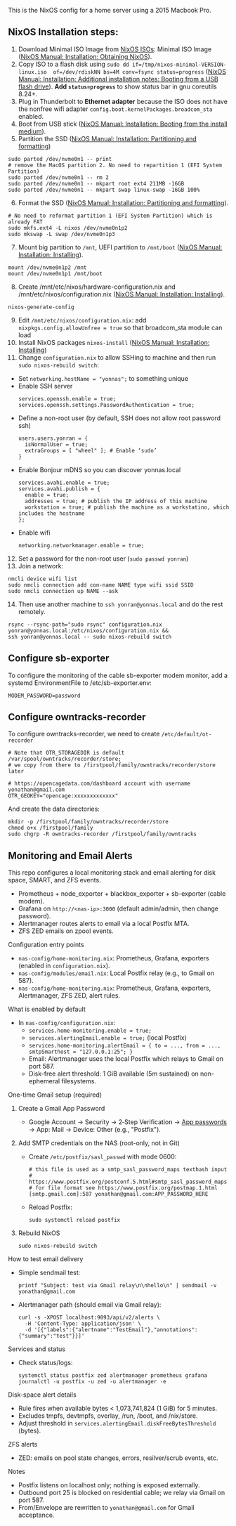 This is the NixOS config for a home server using a 2015 Macbook Pro.

## NixOS Installation steps:

1. Download Minimal ISO Image from [NixOS ISOs](https://nixos.org/download#nixos-iso):
Minimal ISO Image
([NixOS Manual: Installation: Obtaining NixOS](https://nixos.org/manual/nixos/stable/#sec-obtaining)).
2. Copy ISO to a flash disk using
`sudo dd if=/tmp/nixos-minimal-VERSION-linux.iso  of=/dev/rdiskNN bs=4M conv=fsync status=progress`
([NixOS Manual: Installation: Additional installation notes: Booting from a USB flash drive](https://nixos.org/manual/nixos/stable/#sec-booting-from-usb)).
**Add `status=progress`** to show status bar in gnu coreutils 8.24+.
3. Plug in Thunderbolt to **Ethernet adapter** because the ISO does not have
the nonfree wifi adapter `config.boot.kernelPackages.broadcom_sta` enabled.
4. Boot from USB stick
([NixOS Manual: Installation: Booting from the install medium](https://nixos.org/manual/nixos/stable/#sec-installation-booting)).
5. Partition the SSD
([NixOS Manual: Installation: Partitioning and formatting](https://nixos.org/manual/nixos/stable/#sec-installation-manual-partitioning))
  ```
  sudo parted /dev/nvme0n1 -- print
  # remove the MacOS partition 2. No need to repartition 1 (EFI System Partition)
  sudo parted /dev/nvme0n1 -- rm 2
  sudo parted /dev/nvme0n1 -- mkpart root ext4 211MB -16GB
  sudo parted /dev/nvme0n1 -- mkpart swap linux-swap -16GB 100%
  ```
6. Format the SSD
([NixOS Manual: Installation: Partitioning and formatting](https://nixos.org/manual/nixos/stable/#sec-installation-manual-partitioning)).
  ```
  # No need to reformat partition 1 (EFI System Partition) which is already FAT
  sudo mkfs.ext4 -L nixos /dev/nvme0n1p2
  sudo mkswap -L swap /dev/nvme0n1p3
  ```
7. Mount big partition to `/mnt`, UEFI partition to `/mnt/boot`
([NixOS Manual: Installation: Installing](https://nixos.org/manual/nixos/stable/#sec-installation-manual-installing)).
  ```
  mount /dev/nvme0n1p2 /mnt
  mount /dev/nvme0n1p1 /mnt/boot
  ```
8. Create /mnt/etc/nixos/hardware-configuration.nix and /mnt/etc/nixos/configuration.nix
([NixOS Manual: Installation: Installing](https://nixos.org/manual/nixos/stable/#sec-installation-manual-installing)).
  ```
  nixos-generate-config
  ```
9. Edit `/mnt/etc/nixos/configuration.nix`: add `nixpkgs.config.allowUnfree = true`
so that broadcom_sta module can load
10. Install NixOS packages `nixos-install`
([NixOS Manual: Installation: Installing](https://nixos.org/manual/nixos/stable/#sec-installation-manual-installing))
11. Change `configuration.nix` to allow SSHing to machine and then run
`sudo nixos-rebuild switch`:
  * Set `networking.hostName = "yonnas";` to something unique
  * Enable SSH server
    ```
    services.openssh.enable = true;
    services.openssh.settings.PasswordAuthentication = true;
    ```
  * Define a non-root user (by default, SSH does not allow root password ssh)
    ```
    users.users.yonran = {
      isNormalUser = true;
      extraGroups = [ "wheel" ]; # Enable ‘sudo’
    }
    ```
  * Enable Bonjour mDNS so you can discover yonnas.local
    ```
    services.avahi.enable = true;
    services.avahi.publish = {
      enable = true;
      addresses = true; # publish the IP address of this machine
      workstation = true; # publish the machine as a workstatino, which includes the hostname
    };
    ```
  * Enable wifi
    ```
    networking.networkmanager.enable = true;
    ```
12. Set a password for the non-root user (`sudo passwd yonran`)
13. Join a network:
  ```
  nmcli device wifi list
  sudo nmcli connection add con-name NAME type wifi ssid SSID
  sudo nmcli connection up NAME --ask
  ```
14. Then use another machine to `ssh yonran@yonnas.local` and do the rest remotely.
  ```
  rsync --rsync-path="sudo rsync" configuration.nix yonran@yonnas.local:/etc/nixos/configuration.nix &&
  ssh yonran@yonnas.local -- sudo nixos-rebuild switch
  ```

## Configure sb-exporter

To configure the monitoring of the cable sb-exporter modem monitor,
add a systemd EnvironmentFile to /etc/sb-exporter.env:

```
MODEM_PASSWORD=password
```

## Configure owntracks-recorder

To configure owntracks-recorder, we need to create
`/etc/default/ot-recorder`

```
# Note that OTR_STORAGEDIR is default /var/spool/owntracks/recorder/store;
# we copy from there to /firstpool/family/owntracks/recorder/store later

# https://opencagedata.com/dashboard account with username yonathan@gmail.com
OTR_GEOKEY="opencage:xxxxxxxxxxxxx"
```

And create the data directories:

```
mkdir -p /firstpool/family/owntracks/recorder/store
chmod o+x /firstpool/family
sudo chgrp -R owntracks-recorder /firstpool/family/owntracks
```

## Monitoring and Email Alerts

This repo configures a local monitoring stack and email alerting for disk space, SMART, and ZFS events.

- Prometheus + node_exporter + blackbox_exporter + sb-exporter (cable modem).
- Grafana on `http://<nas-ip>:3000` (default admin/admin, then change password).
- Alertmanager routes alerts to email via a local Postfix MTA.
- ZFS ZED emails on zpool events.

Configuration entry points
- `nas-config/home-monitoring.nix`: Prometheus, Grafana, exporters (enabled in `configuration.nix`).
- `nas-config/modules/email.nix`: Local Postfix relay (e.g., to Gmail on 587).
- `nas-config/home-monitoring.nix`: Prometheus, Grafana, exporters, Alertmanager, ZFS ZED, alert rules.

What is enabled by default
- In `nas-config/configuration.nix`:
  - `services.home-monitoring.enable = true;`
  - `services.alertingEmail.enable = true;` (local Postfix)
  - `services.home-monitoring.alertEmail = { to = ..., from = ..., smtpSmarthost = "127.0.0.1:25"; }`
  - Email: Alertmanager uses the local Postfix which relays to Gmail on port 587.
  - Disk-free alert threshold: 1 GiB available (5m sustained) on non-ephemeral filesystems.

One-time Gmail setup (required)
1) Create a Gmail App Password
   - Google Account → Security → 2‑Step Verification → [App passwords](https://myaccount.google.com/apppasswords) → App: Mail → Device: Other (e.g., "Postfix").

2) Add SMTP credentials on the NAS (root-only, not in Git)
   - Create `/etc/postfix/sasl_passwd` with mode 0600:
     ```
     # this file is used as a smtp_sasl_password_maps texthash input
     # https://www.postfix.org/postconf.5.html#smtp_sasl_password_maps
     # for file format see https://www.postfix.org/postmap.1.html
     [smtp.gmail.com]:587 yonathan@gmail.com:APP_PASSWORD_HERE
     ```
   - Reload Postfix:
     ```
     sudo systemctl reload postfix
     ```

3) Rebuild NixOS
   ```
   sudo nixos-rebuild switch
   ```

How to test email delivery
- Simple sendmail test:
  ```
  printf "Subject: test via Gmail relay\n\nhello\n" | sendmail -v yonathan@gmail.com
  ```
- Alertmanager path (should email via Gmail relay):
  ```
  curl -s -XPOST localhost:9093/api/v2/alerts \
    -H 'Content-Type: application/json' \
    -d '[{"labels":{"alertname":"TestEmail"},"annotations":{"summary":"test"}}]'
  ```

Services and status
- Check status/logs:
  ```
  systemctl status postfix zed alertmanager prometheus grafana
  journalctl -u postfix -u zed -u alertmanager -e
  ```

Disk-space alert details
- Rule fires when available bytes < 1,073,741,824 (1 GiB) for 5 minutes.
- Excludes tmpfs, devtmpfs, overlay, /run, /boot, and /nix/store.
- Adjust threshold in `services.alertingEmail.diskFreeBytesThreshold` (bytes).

ZFS alerts
- ZED: emails on pool state changes, errors, resilver/scrub events, etc.

Notes
- Postfix listens on localhost only; nothing is exposed externally.
- Outbound port 25 is blocked on residential cable; we relay via Gmail on port 587.
- From/Envelope are rewritten to `yonathan@gmail.com` for Gmail acceptance.
